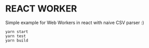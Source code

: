 # REACT WORKER

Simple example for Web Workers in react with naive CSV parser :)

```
yarn start
yarn test
yarn build
```
